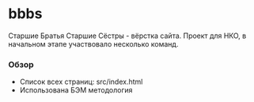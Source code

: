 # bbbs
Старшие Братья Старшие Сёстры - вёрстка сайта. Проект для НКО, в начальном этапе участвовало несколько команд.

### Обзор

* Список всех страниц: src/index.html
* Использована БЭМ методология
